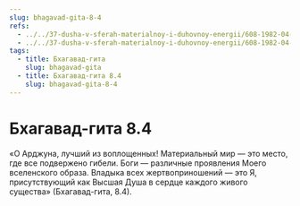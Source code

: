 ```yaml
---
slug: bhagavad-gita-8-4
refs:
  - ../../37-dusha-v-sferah-materialnoy-i-duhovnoy-energii/608-1982-04-14-d3-obyasnenie-ponyatij-svabhava-i-adhjatma-v-stihe-8-3-gity.md
  - ../../37-dusha-v-sferah-materialnoy-i-duhovnoy-energii/608-1982-04-14-d3-obyasnenie-ponyatij-svabhava-i-adhjatma-v-stihe-8-3-gity.md
tags:
  - title: Бхагавад-гита
    slug: bhagavad-gita
  - title: Бхагавад-гита 8.4
    slug: bhagavad-gita-8-4
---
```


# Бхагавад-гита 8.4

«О Арджуна, лучший из воплощенных! Материальный мир — это место, где все подвержено гибели. Боги — различные проявления Моего вселенского образа. Владыка всех жертвоприношений — это Я, присутствующий как Высшая Душа в сердце каждого живого существа» (Бхагавад-гита, 8.4).


